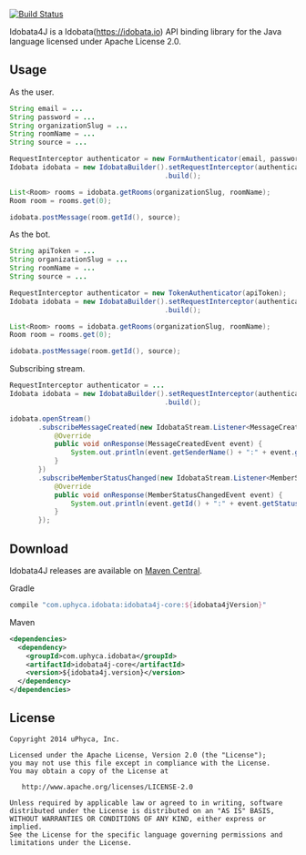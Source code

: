 [![Build Status](https://secure.travis-ci.org/uPhyca/idobata4j.png?branch=master)](http://travis-ci.org/uPhyca/idobata4j)

Idobata4J is a Idobata(https://idobata.io) API binding library for the Java language licensed under Apache License 2.0.

Usage
----

As the user.

```Java
String email = ...
String password = ...
String organizationSlug = ...
String roomName = ...
String source = ...

RequestInterceptor authenticator = new FormAuthenticator(email, password);
Idobata idobata = new IdobataBuilder().setRequestInterceptor(authenticator)
                                      .build();

List<Room> rooms = idobata.getRooms(organizationSlug, roomName);
Room room = rooms.get(0);

idobata.postMessage(room.getId(), source);

```

As the bot.

```Java
String apiToken = ...
String organizationSlug = ...
String roomName = ...
String source = ...

RequestInterceptor authenticator = new TokenAuthenticator(apiToken);
Idobata idobata = new IdobataBuilder().setRequestInterceptor(authenticator)
                                      .build();

List<Room> rooms = idobata.getRooms(organizationSlug, roomName);
Room room = rooms.get(0);

idobata.postMessage(room.getId(), source);

```

Subscribing stream.

```Java
RequestInterceptor authenticator = ...
Idobata idobata = new IdobataBuilder().setRequestInterceptor(authenticator)
                                      .build();

idobata.openStream()
       .subscribeMessageCreated(new IdobataStream.Listener<MessageCreatedEvent>() {
           @Override
           public void onResponse(MessageCreatedEvent event) {
               System.out.println(event.getSenderName() + ":" + event.getBody());
           }
       })
       .subscribeMemberStatusChanged(new IdobataStream.Listener<MemberStatusChangedEvent>() {
           @Override
           public void onResponse(MemberStatusChangedEvent event) {
               System.out.println(event.getId() + ":" + event.getStatus());
           }
       });
```

Download
-----

Idobata4J releases are available on [Maven Central](http://search.maven.org/#search%7Cga%7C1%7Cg%3A%22com.uphyca.idobata%22).

Gradle
```groovy
compile "com.uphyca.idobata:idobata4j-core:${idobata4jVersion}"
```

Maven
```xml
<dependencies>
  <dependency>
    <groupId>com.uphyca.idobata</groupId>
    <artifactId>idobata4j-core</artifactId>
    <version>${idobata4j.version}</version>
  </dependency>
</dependencies>
```

License
-------

    Copyright 2014 uPhyca, Inc.

    Licensed under the Apache License, Version 2.0 (the "License");
    you may not use this file except in compliance with the License.
    You may obtain a copy of the License at

       http://www.apache.org/licenses/LICENSE-2.0

    Unless required by applicable law or agreed to in writing, software
    distributed under the License is distributed on an "AS IS" BASIS,
    WITHOUT WARRANTIES OR CONDITIONS OF ANY KIND, either express or implied.
    See the License for the specific language governing permissions and
    limitations under the License.
